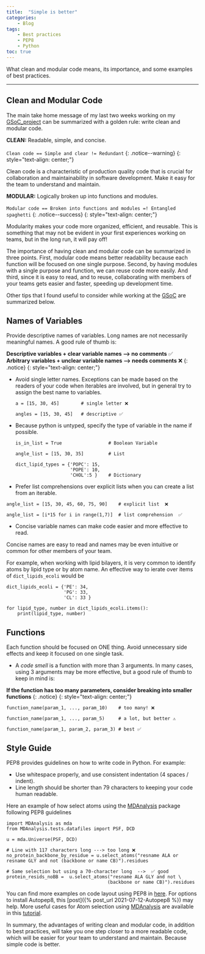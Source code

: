 ```yaml
---
title:  "Simple is better" 
categories: 
    - Blog 
tags: 
    - Best practices 
    - PEP8 
    - Python
toc: true
---
```


What clean and modular code means, its importance, and some examples of best
practices.

---------------------------

## Clean and Modular Code 

The main take home message of my last two weeks working on my [GSoC_project]
can be summarized with a golden rule: write clean and modular code.


**CLEAN:** Readable, simple, and concise. <br><br>
`Clean code == Simple and clear != Redundant`
{: .notice--warning} 
{: style="text-align: center;"}


Clean code is a characteristic of production quality code that is crucial for collaboration
and maintainability in software development. Make it easy for the team to
understand and maintain.


**MODULAR:** Logically broken up into functions and modules. <br><br>
`Modular code == Broken into functions and modules =! Entangled spaghetti`
{: .notice--success}
{: style="text-align: center;"}


Modularity makes your code more organized, efficient, and reusable. This is something
that may not be evident in your first experiences working on teams, but in the
long run, it will pay off!

The importance of having clean and modular code can be summarized in three
points. First, modular code means better readability because each function will
be focused on one single purpose. Second, by having modules with a single
purpose and function, we can reuse code more easily. And third, since it is easy
to read, and to reuse, collaborating with members of your teams gets easier and
faster, speeding up development time.


Other tips that I found useful to consider while working at the [GSoC] are summarized below.

## Names of Variables

Provide descriptive names of variables. Long names are not necessarily
meaningful names. A good rule of thumb is: 


**Descriptive variables + clear variable names --> no comments** ✅ <br>
**Arbitrary variables + unclear variable names --> needs comments** ❌
{: .notice}
{: style="text-align: center;"}

-   Avoid single letter names. Exceptions can be made based on the readers of
    your code when iterables are involved, but in general try to assign the best name to variables.

    ```
    a = [15, 30, 45]        # single letter ❌

    angles = [15, 30, 45]   # descriptive ✅ 
    ```

-   Because python is untyped, specify the type of variable in the name if possible.

    ```
    is_in_list = True                 # Boolean Variable

    angle_list = [15, 30, 35]         # List
    
    dict_lipid_types = {'POPC': 15, 
                        'POPE': 10, 
                        'CHOL':5 }    # Dictionary
    ```

-   Prefer list comprehensions over explicit lists when you can create a list from an iterable.

```
angle_list = [15, 30, 45, 60, 75, 90]    # explicit list  ❌

angle_list = [i*15 for i in range(1,7)]  # list comprehension  ✅ 
```

- Concise variable names can make code easier and more effective to read.

Concise names are easy to read and names may be even intuitive or common for
other members of your team. 

For example, when working with lipid bilayers, it is very common to identify
atoms by lipid type or by atom name. An effective way to ierate over items of
`dict_lipids_ecoli` would be


```
dict_lipids_ecoli = {'PE': 34, 
                     'PG': 33, 
                     'CL': 33 }   

for lipid_type, number in dict_lipids_ecoli.items():
    print(lipid_type, number)

```


## Functions 
Each function should be focused on ONE thing. Avoid unnecessary
side effects and keep it focused on one single task.


- A _code smell_ is a function with more than 3 arguments. In many cases, using
  3 arguments may be more effective, but a good rule of thumb to keep in mind is:

**If the function has too many parameters, consider breaking into smaller functions** 
{: .notice} 
{: style="text-align: center;"}

```
function_name(param_1, ..., param_10)    # too many! ❌

function_name(param_1, ..., param_5)     # a lot, but better ⚠️

function_name(param_1, param_2, param_3) # best ✅ 
```



## Style Guide
PEP8 provides guidelines on how to write code in Python. For example:

- Use whitespace properly, and use consistent indentation (4 spaces / indent).
- Line length should be shorter than 79 characters to keeping your code human readable. 

Here an example of how select atoms using the [MDAnalysis] package following PEP8 guidelines

```
import MDAnalysis as mda
from MDAnalysis.tests.datafiles import PSF, DCD

u = mda.Universe(PSF, DCD)

# Line with 117 characters long ---> too long ❌
no_protein_backbone_by_residue = u.select_atoms("resname ALA or resname GLY and not (backbone or name CB)").residues

# Same selection but using a 70-character long  -->  ✅ good
protein_resids_noBB =  u.select_atoms("resname ALA GLY and not \
                                     (backbone or name CB)").residues
```


You can find more examples on code layout using PEP8 in [here]. For options to
install Autopep8, this [post]({% post_url 2021-07-12-Autopep8 %}) may help. More
useful cases for Atom selection using [MDAnalysis] are available in this
[tutorial].


In summary, the advantages of writing clean and modular code, in addition to
best practices, will take you one step closer to a more readable code, which
will be easier for your team to understand and maintain. Because simple code is
better. 


[GSoC]: https://summerofcode.withgoogle.com
[GSoC_project]: https://summerofcode.withgoogle.com/projects/#5098282306502656
[MDAnalysis]: https://github.com/MDAnalysis
[here]: https://www.python.org/dev/peps/pep-0008/?#code-lay-out
[tutorial]: https://www.mdanalysis.org/MDAnalysisTutorial/basics.html